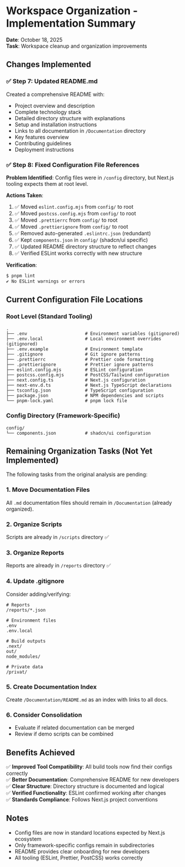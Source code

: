 # Workspace Organization - Implementation Summary

**Date**: October 18, 2025  
**Task**: Workspace cleanup and organization improvements

## Changes Implemented

### ✅ Step 7: Updated README.md

Created a comprehensive README with:

- Project overview and description
- Complete technology stack
- Detailed directory structure with explanations
- Setup and installation instructions
- Links to all documentation in `/Documentation` directory
- Key features overview
- Contributing guidelines
- Deployment instructions

### ✅ Step 8: Fixed Configuration File References

**Problem Identified**: Config files were in `/config` directory, but Next.js tooling expects them at root level.

**Actions Taken**:

1. ✅ Moved `eslint.config.mjs` from `config/` to root
2. ✅ Moved `postcss.config.mjs` from `config/` to root
3. ✅ Moved `.prettierrc` from `config/` to root
4. ✅ Moved `.prettierignore` from `config/` to root
5. ✅ Removed auto-generated `.eslintrc.json` (redundant)
6. ✅ Kept `components.json` in `config/` (shadcn/ui specific)
7. ✅ Updated README directory structure to reflect changes
8. ✅ Verified ESLint works correctly with new structure

**Verification**:

```bash
$ pnpm lint
✔ No ESLint warnings or errors
```

## Current Configuration File Locations

### Root Level (Standard Tooling)

```
.
├── .env                      # Environment variables (gitignored)
├── .env.local                # Local environment overrides (gitignored)
├── .env.example              # Environment template
├── .gitignore                # Git ignore patterns
├── .prettierrc               # Prettier code formatting
├── .prettierignore           # Prettier ignore patterns
├── eslint.config.mjs         # ESLint configuration
├── postcss.config.mjs        # PostCSS/Tailwind configuration
├── next.config.ts            # Next.js configuration
├── next-env.d.ts             # Next.js TypeScript declarations
├── tsconfig.json             # TypeScript configuration
├── package.json              # NPM dependencies and scripts
└── pnpm-lock.yaml            # pnpm lock file
```

### Config Directory (Framework-Specific)

```
config/
└── components.json           # shadcn/ui configuration
```

## Remaining Organization Tasks (Not Yet Implemented)

The following tasks from the original analysis are pending:

### 1. Move Documentation Files

All `.md` documentation files should remain in `/Documentation` (already organized).

### 2. Organize Scripts

Scripts are already in `/scripts` directory ✅

### 3. Organize Reports

Reports are already in `/reports` directory ✅

### 4. Update .gitignore

Consider adding/verifying:

```gitignore
# Reports
/reports/*.json

# Environment files
.env
.env.local

# Build outputs
.next/
out/
node_modules/

# Private data
/privat/
```

### 5. Create Documentation Index

Create `/Documentation/README.md` as an index with links to all docs.

### 6. Consider Consolidation

- Evaluate if related documentation can be merged
- Review if demo scripts can be combined

## Benefits Achieved

✅ **Improved Tool Compatibility**: All build tools now find their configs correctly  
✅ **Better Documentation**: Comprehensive README for new developers  
✅ **Clear Structure**: Directory structure is documented and logical  
✅ **Verified Functionality**: ESLint confirmed working after changes  
✅ **Standards Compliance**: Follows Next.js project conventions

## Notes

- Config files are now in standard locations expected by Next.js ecosystem
- Only framework-specific configs remain in subdirectories
- README provides clear onboarding for new developers
- All tooling (ESLint, Prettier, PostCSS) works correctly

